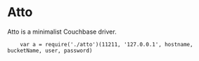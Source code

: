 Atto
====
Atto is a minimalist Couchbase driver.

		var a = require('./atto')(11211, '127.0.0.1', hostname, bucketName, user, password)

